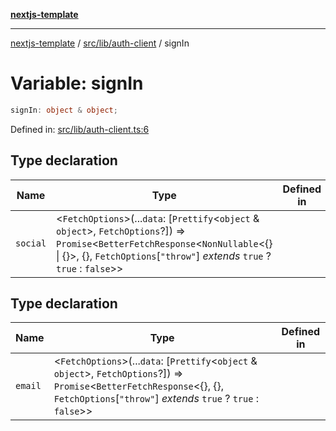 [**nextjs-template**](../../../../README.md)

---

[nextjs-template](../../../../README.md) / [src/lib/auth-client](../README.md) / signIn

# Variable: signIn

```ts
signIn: object & object;
```

Defined in: [src/lib/auth-client.ts:6](https://github.com/Its-Satyajit/nextjs-template/blob/main/src/lib/auth-client.ts#L6)

## Type declaration

| Name     | Type                                                                                                                                                                                                                                | Defined in |
| -------- | ----------------------------------------------------------------------------------------------------------------------------------------------------------------------------------------------------------------------------------- | ---------- |
| `social` | \<`FetchOptions`\>(...`data`: \[`Prettify`\<`object` & `object`\>, `FetchOptions`?\]) => `Promise`\<`BetterFetchResponse`\<`NonNullable`\<\{\} \| \{\}\>, \{\}, `FetchOptions`\[`"throw"`\] _extends_ `true` ? `true` : `false`\>\> |            |

## Type declaration

| Name    | Type                                                                                                                                                                                                       | Defined in |
| ------- | ---------------------------------------------------------------------------------------------------------------------------------------------------------------------------------------------------------- | ---------- |
| `email` | \<`FetchOptions`\>(...`data`: \[`Prettify`\<`object` & `object`\>, `FetchOptions`?\]) => `Promise`\<`BetterFetchResponse`\<\{\}, \{\}, `FetchOptions`\[`"throw"`\] _extends_ `true` ? `true` : `false`\>\> |            |
